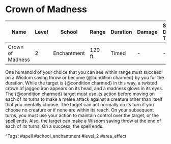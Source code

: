 # Crown of Madness

| Name | Level | School | Range | Duration | Damage | Save DC & Type |
|------|-------|--------|-------|----------|--------|----------------|
| Crown of Madness | 2 | Enchantment | 120 ft. | Timed | - | - |

One humanoid of your choice that you can see within range must succeed on a Wisdom saving throw or become {@condition charmed} by you for the duration. While the target is {@condition charmed} in this way, a twisted crown of jagged iron appears on its head, and a madness glows in its eyes. The {@condition charmed} target must use its action before moving on each of its turns to make a melee attack against a creature other than itself that you mentally choose. The target can act normally on its turn if you choose no creature or if none are within its reach. On your subsequent turns, you must use your action to maintain control over the target, or the spell ends. Also, the target can make a Wisdom saving throw at the end of each of its turns. On a success, the spell ends.

^Tags: #spell #school_enchantment #level_2 #area_effect